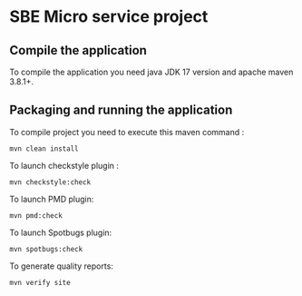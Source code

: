 # SBE Micro service project



## Compile the application

To compile the application you need java JDK 17 version and apache maven 3.8.1+.



## Packaging and running the application

To compile project you need to execute this maven command :

````shell
mvn clean install
````

To launch checkstyle plugin : 

````shell
mvn checkstyle:check
````

To launch PMD plugin: 

````shell
mvn pmd:check
````

To launch Spotbugs plugin:

````shell
mvn spotbugs:check
````

To generate quality reports: 

````shell
mvn verify site
````





